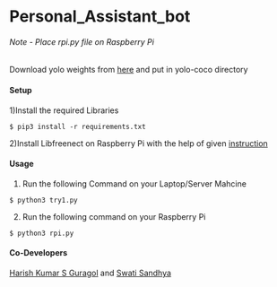 # Personal_Assistant_bot

###### Note - Place rpi.py file on Raspberry Pi

Download yolo weights from [here](https://drive.google.com/file/d/1P0meG3sz6jOEtQPGQKNdSY_KEtraX7eq/view?usp=sharing) and put in yolo-coco directory

#### Setup
1)Install the required Libraries
```
$ pip3 install -r requirements.txt
```

2)Install Libfreenect on Raspberry Pi with the help of given [instruction](https://gist.github.com/MaxConners/8b4630c767aeb4a0b324ea4070c3db9d)

#### Usage
1) Run the following Command on your Laptop/Server Mahcine
```
$ python3 try1.py
````
 
2) Run the following command on your Raspberry Pi
```
$ python3 rpi.py
```

#### Co-Developers

[Harish Kumar S Guragol](https://github.com/HarishGuragol) and [Swati Sandhya](https://github.com/swati2000)
